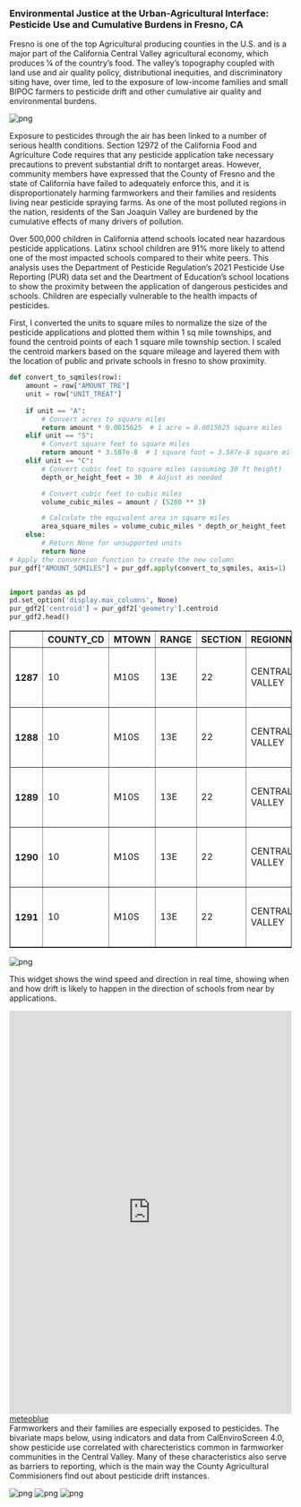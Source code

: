 ### Environmental Justice at the Urban-Agricultural Interface: Pesticide Use and Cumulative Burdens in Fresno, CA

Fresno is one of the top Agricultural producing counties in the U.S. and is a major part of the California Central Valley agricultural economy, which produces ¼ of the country’s food. The valley’s topography coupled with land use and air quality policy, distributional inequities, and discriminatory siting have, over time, led to the exposure of low-income families and small BIPOC farmers to pesticide drift and other cumulative air quality and environmental burdens. 

![png](output_38_0.png)


Exposure to pesticides through the air has been linked to a number of serious health conditions. Section 12972 of the California Food and Agriculture Code requires that any pesticide application take necessary precautions to prevent substantial drift to nontarget areas. However, community members have expressed that the County of Fresno and the state of California have failed to adequately enforce this, and it is disproportionately harming farmworkers and their families and residents living near pesticide spraying farms. As one of the most polluted regions in the nation, residents of the San Joaquin Valley are burdened by the cumulative effects of many drivers of pollution. 

Over 500,000 children in California attend schools located near hazardous pesticide applications. Latinx school children are 91% more likely to attend one of the most impacted schools compared to their white peers. This analysis uses the Department of Pesticide Regulation’s 2021 Pesticide Use Reporting (PUR) data set and the Deartment of Education’s school locations to show the proximity between the application of dangerous pesticides and schools. Children are especially vulnerable to the health impacts of pesticides.  

First, I converted the units to square miles to normalize the size of the pesticide applications and plotted them within 1 sq mile townships, and found the centroid points of each 1 square mile township section. I scaled the centroid markers based on the square mileage and layered them with the location of public and private schools in fresno to show  proximity. 
 

```python
def convert_to_sqmiles(row):
    amount = row["AMOUNT_TRE"]
    unit = row["UNIT_TREAT"]
    
    if unit == "A":
        # Convert acres to square miles
        return amount * 0.0015625  # 1 acre = 0.0015625 square miles
    elif unit == "S":
        # Convert square feet to square miles
        return amount * 3.587e-8  # 1 square foot = 3.587e-8 square miles
    elif unit == "C":
        # Convert cubic feet to square miles (assuming 30 ft height)
        depth_or_height_feet = 30  # Adjust as needed

        # Convert cubic feet to cubic miles
        volume_cubic_miles = amount / (5280 ** 3)

        # Calculate the equivalent area in square miles
        area_square_miles = volume_cubic_miles * depth_or_height_feet
    else:
        # Return None for unsupported units
        return None
# Apply the conversion function to create the new column
pur_gdf["AMOUNT_SQMILES"] = pur_gdf.apply(convert_to_sqmiles, axis=1)

```

```python

import pandas as pd
pd.set_option('display.max_columns', None)
pur_gdf2['centroid'] = pur_gdf2['geometry'].centroid
pur_gdf2.head()
```
<table border="1" class="dataframe">
  <thead>
    <tr style="text-align: right;">
      <th></th>
      <th>COUNTY_CD</th>
      <th>MTOWN</th>
      <th>RANGE</th>
      <th>SECTION</th>
      <th>REGIONNAME</th>
      <th>BASE_LN_ME</th>
      <th>TOWNSHIP</th>
      <th>MTRS</th>
      <th>MTR</th>
      <th>CO_MTRS</th>
      <th>REGION</th>
      <th>CO_MTR</th>
      <th>County_CDn</th>
      <th>NAME</th>
      <th>NAMELSAD</th>
      <th>OID_</th>
      <th>ADJUVANT</th>
      <th>YEAR</th>
      <th>DATE</th>
      <th>COUNTY_NAM</th>
      <th>COMTRS</th>
      <th>SITE_NAME</th>
      <th>PRODUCT_NA</th>
      <th>POUNDS_PRO</th>
      <th>CHEMICAL_N</th>
      <th>POUNDS_CHE</th>
      <th>AMOUNT_TRE</th>
      <th>UNIT_TREAT</th>
      <th>AERIAL_GRO</th>
      <th>AMOUNT_SQM</th>
      <th>Latitude</th>
      <th>Longitude</th>
      <th>geometry</th>
      <th>centroid</th>
    </tr>
  </thead>
  <tbody>
    <tr>
      <th>1287</th>
      <td>10</td>
      <td>M10S</td>
      <td>13E</td>
      <td>22</td>
      <td>CENTRAL VALLEY</td>
      <td>M</td>
      <td>10S</td>
      <td>M10S13E22</td>
      <td>M10S13E</td>
      <td>10M10S13E22</td>
      <td>5</td>
      <td>10M10S13E</td>
      <td>10</td>
      <td>Fresno</td>
      <td>Fresno County</td>
      <td>None</td>
      <td>None</td>
      <td>2021.0</td>
      <td>15-JUN-21</td>
      <td>FRESNO</td>
      <td>10M10S13E22</td>
      <td>COTTON, GENERAL</td>
      <td>AMIGO</td>
      <td>13.3836</td>
      <td>None</td>
      <td>NaN</td>
      <td>14.0</td>
      <td>A</td>
      <td>G</td>
      <td>0.021875</td>
      <td>-108134.36885</td>
      <td>-48198.642574</td>
      <td>POLYGON ((-48165.756 -107898.621, -48107.770 -...</td>
      <td>POINT (-48148.384 -108218.520)</td>
    </tr>
    <tr>
      <th>1288</th>
      <td>10</td>
      <td>M10S</td>
      <td>13E</td>
      <td>22</td>
      <td>CENTRAL VALLEY</td>
      <td>M</td>
      <td>10S</td>
      <td>M10S13E22</td>
      <td>M10S13E</td>
      <td>10M10S13E22</td>
      <td>5</td>
      <td>10M10S13E</td>
      <td>10</td>
      <td>Fresno</td>
      <td>Fresno County</td>
      <td>None</td>
      <td>None</td>
      <td>2021.0</td>
      <td>27-AUG-21</td>
      <td>FRESNO</td>
      <td>10M10S13E22</td>
      <td>COTTON, GENERAL</td>
      <td>AMIGO</td>
      <td>20.1136</td>
      <td>None</td>
      <td>NaN</td>
      <td>14.0</td>
      <td>A</td>
      <td>G</td>
      <td>0.021875</td>
      <td>-108134.36885</td>
      <td>-48198.642574</td>
      <td>POLYGON ((-48165.756 -107898.621, -48107.770 -...</td>
      <td>POINT (-48148.384 -108218.520)</td>
    </tr>
    <tr>
      <th>1289</th>
      <td>10</td>
      <td>M10S</td>
      <td>13E</td>
      <td>22</td>
      <td>CENTRAL VALLEY</td>
      <td>M</td>
      <td>10S</td>
      <td>M10S13E22</td>
      <td>M10S13E</td>
      <td>10M10S13E22</td>
      <td>5</td>
      <td>10M10S13E</td>
      <td>10</td>
      <td>Fresno</td>
      <td>Fresno County</td>
      <td>None</td>
      <td>NO</td>
      <td>2021.0</td>
      <td>27-AUG-21</td>
      <td>FRESNO</td>
      <td>10M10S13E22</td>
      <td>COTTON, GENERAL</td>
      <td>ASSAIL 70WP INSECTICIDE</td>
      <td>1.9400</td>
      <td>ACETAMIPRID</td>
      <td>1.358000</td>
      <td>14.0</td>
      <td>A</td>
      <td>G</td>
      <td>0.021875</td>
      <td>-108134.36885</td>
      <td>-48198.642574</td>
      <td>POLYGON ((-48165.756 -107898.621, -48107.770 -...</td>
      <td>POINT (-48148.384 -108218.520)</td>
    </tr>
    <tr>
      <th>1290</th>
      <td>10</td>
      <td>M10S</td>
      <td>13E</td>
      <td>22</td>
      <td>CENTRAL VALLEY</td>
      <td>M</td>
      <td>10S</td>
      <td>M10S13E22</td>
      <td>M10S13E</td>
      <td>10M10S13E22</td>
      <td>5</td>
      <td>10M10S13E</td>
      <td>10</td>
      <td>Fresno</td>
      <td>Fresno County</td>
      <td>None</td>
      <td>NO</td>
      <td>2021.0</td>
      <td>15-JUN-21</td>
      <td>FRESNO</td>
      <td>10M10S13E22</td>
      <td>COTTON, GENERAL</td>
      <td>BELAY INSECTICIDE</td>
      <td>5.0919</td>
      <td>CLOTHIANIDIN</td>
      <td>1.171137</td>
      <td>14.0</td>
      <td>A</td>
      <td>G</td>
      <td>0.021875</td>
      <td>-108134.36885</td>
      <td>-48198.642574</td>
      <td>POLYGON ((-48165.756 -107898.621, -48107.770 -...</td>
      <td>POINT (-48148.384 -108218.520)</td>
    </tr>
    <tr>
      <th>1291</th>
      <td>10</td>
      <td>M10S</td>
      <td>13E</td>
      <td>22</td>
      <td>CENTRAL VALLEY</td>
      <td>M</td>
      <td>10S</td>
      <td>M10S13E22</td>
      <td>M10S13E</td>
      <td>10M10S13E22</td>
      <td>5</td>
      <td>10M10S13E</td>
      <td>10</td>
      <td>Fresno</td>
      <td>Fresno County</td>
      <td>None</td>
      <td>NO</td>
      <td>2021.0</td>
      <td>16-SEP-21</td>
      <td>FRESNO</td>
      <td>10M10S13E22</td>
      <td>COTTON, GENERAL</td>
      <td>BOLL BUSTER</td>
      <td>38.0006</td>
      <td>ETHEPHON</td>
      <td>21.052332</td>
      <td>14.0</td>
      <td>A</td>
      <td>G</td>
      <td>0.021875</td>
      <td>-108134.36885</td>
      <td>-48198.642574</td>
      <td>POLYGON ((-48165.756 -107898.621, -48107.770 -...</td>
      <td>POINT (-48148.384 -108218.520)</td>
    </tr>
  </tbody>
</table>
</div>


![png](output_32_0.png)
    
This widget shows the wind speed and direction in real time, showing when and how drift is likely to happen in the direction of schools from near by applications. 

<iframe src="https://www.meteoblue.com/en/weather/maps/widget/fresno_united-states_5350937?windAnimation=0&windAnimation=1&gust=0&gust=1&satellite=0&satellite=1&cloudsAndPrecipitation=0&cloudsAndPrecipitation=1&temperature=0&temperature=1&sunshine=0&sunshine=1&extremeForecastIndex=0&extremeForecastIndex=1&geoloc=fixed&tempunit=C&windunit=km%252Fh&lengthunit=metric&zoom=5&autowidth=auto"  frameborder="0" scrolling="NO" allowtransparency="true" sandbox="allow-same-origin allow-scripts allow-popups allow-popups-to-escape-sandbox" style="width: 100%; height: 720px"></iframe><div><!-- DO NOT REMOVE THIS LINK --><a href="https://www.meteoblue.com/en/weather/maps/fresno_united-states_5350937?utm_source=weather_widget&utm_medium=linkus&utm_content=map&utm_campaign=Weather%2BWidget" target="_blank" rel="noopener">meteoblue</a></div>
Farmworkers and their families are especially exposed to pesticides. The bivariate maps below, using indicators and data from CalEnviroScreen 4.0, show pesticide use correlated with charecteristics common in farmworker communities in the Central Valley. Many of these characteristics also serve as barriers to reporting, which is the main way the County Agricultural Commisioners find out about pesticide drift instances.

![png](output_42_0.png)
![png](output_43_0.png)
![png](output_44_0.png)

